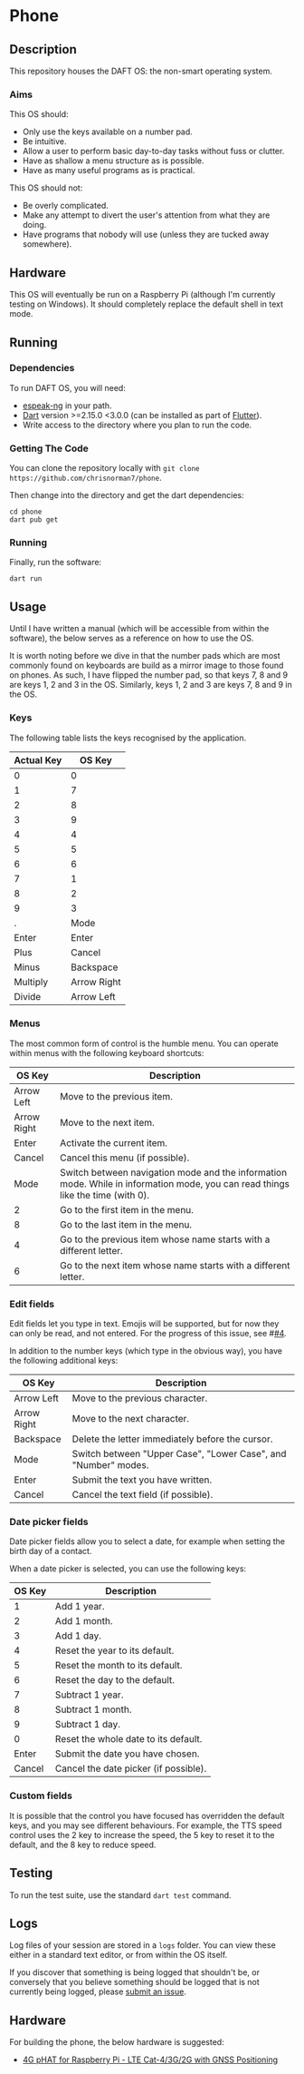 # Phone

## Description

This repository houses the DAFT OS: the non-smart operating system.

### Aims

This OS should:

* Only use the keys available on a number pad.
* Be intuitive.
* Allow a user to perform basic day-to-day tasks without fuss or clutter.
* Have as shallow a menu structure as is possible.
* Have as many useful programs as is practical.

This OS should not:

* Be overly complicated.
* Make any attempt to divert the user's attention from what they are doing.
* Have programs that nobody will use (unless they are tucked away somewhere).

## Hardware

This OS will eventually be run on a Raspberry Pi (although I'm currently testing on Windows). It should completely replace the default shell in text mode.

## Running

### Dependencies

To run DAFT OS, you will need:

* [espeak-ng](https://github.com/espeak-ng/espeak-ng/) in your path.
* [Dart](https://dart.dev/get-dart) version >=2.15.0 <3.0.0 (can be installed as part of [Flutter](https://github.com/flutter/flutter)).
* Write access to the directory where you plan to run the code.

### Getting The Code

You can clone the repository locally with `git clone https://github.com/chrisnorman7/phone`.

Then change into the directory and get the dart dependencies:

```shell
cd phone
dart pub get
```

### Running

Finally, run the software:

```shell
dart run
```

## Usage

Until I have written a manual (which will be accessible from within the software), the below serves as a reference on how to use the OS.

It is worth noting before we dive in that the number pads which are most commonly found on keyboards are build as a mirror image to those found on phones. As such, I have flipped the number pad, so that keys 7, 8 and 9 are keys 1, 2 and 3 in the OS. Similarly, keys 1, 2 and 3 are keys 7, 8 and 9 in the OS.

### Keys

The following table lists the keys recognised by the application.

| Actual Key | OS Key |
| --- | --- |
| 0 | 0 |
| 1 | 7 |
| 2 | 8 |
| 3 | 9 |
| 4 | 4 |
| 5 | 5 |
| 6 | 6 |
| 7 | 1 |
| 8 | 2 |
| 9 | 3 |
| . | Mode |
| Enter | Enter |
| Plus | Cancel |
| Minus | Backspace |
| Multiply | Arrow Right |
| Divide | Arrow Left |

### Menus

The most common form of control is the humble menu. You can operate within menus with the following keyboard shortcuts:

| OS Key | Description |
| --- | --- |
| Arrow Left | Move to the previous item. |
| Arrow Right | Move to the next item. |
| Enter | Activate the current item. |
| Cancel | Cancel this menu (if possible). |
| Mode | Switch between navigation mode and the information mode. While in information mode, you can read things like the time (with 0). |
| 2 | Go to the first item in the menu. |
| 8 | Go to the last item in the menu. |
| 4 | Go to the previous item whose name starts with a different letter. |
| 6 | Go to the next item whose name starts with a different letter. |

### Edit fields

Edit fields let you type in text. Emojis will be supported, but for now they can only be read, and not entered. For the progress of this issue, see #[#4](https://github.com/chrisnorman7/phone/issues/4).

In addition to the number keys (which type in the obvious way), you have the following additional keys:

| OS Key | Description |
| --- | --- |
| Arrow Left | Move to the previous character. |
| Arrow Right | Move to the next character. |
| Backspace | Delete the letter immediately before the cursor. |
| Mode | Switch between "Upper Case", "Lower Case", and "Number" modes. |
| Enter | Submit the text you have written. |
| Cancel | Cancel the text field (if possible). |

### Date picker fields

Date picker fields allow you to select a date, for example when setting the birth day of a contact.

When a date picker is selected, you can use the following keys:

| OS Key | Description |
| --- | --- |
| 1 | Add 1 year. |
| 2 | Add 1 month. |
| 3 | Add 1 day. |
| 4 | Reset the year to its default. |
| 5 | Reset the month to its default. |
| 6 | Reset the day to the default. |
| 7 | Subtract 1 year. |
| 8 | Subtract 1 month. |
| 9 | Subtract 1 day. |
| 0 | Reset the whole date to its default. |
| Enter | Submit the date you have chosen. |
| Cancel | Cancel the date picker (if possible). |

### Custom fields

It is possible that the control you have focused has overridden the default keys, and you may see different behaviours. For example, the TTS speed control uses the 2 key to increase the speed, the 5 key to reset it to the default, and the 8 key to reduce speed.

## Testing

To run the test suite, use the standard `dart test` command.

## Logs

Log files of your session are stored in a `logs` folder. You can view these either in a standard text editor, or from within the OS itself.

If you discover that something is being logged that shouldn't be, or conversely that you believe something should be logged that is not currently being logged, please [submit an issue](https://github.com/chrisnorman7/phone/issues/new).

## Hardware

For building the phone, the below hardware is suggested:

* [4G pHAT for Raspberry Pi - LTE Cat-4/3G/2G with GNSS Positioning](https://thepihut.com/collections/raspberry-pi-hats/products/4g-phat-for-raspberry-pi-lte-cat-4-3g-2g-with-gnss-positioning)
